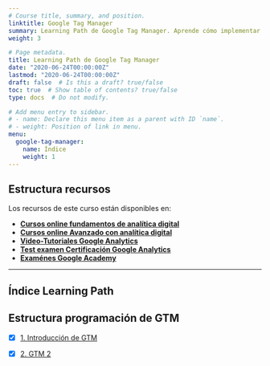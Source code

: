 ```yaml
---
# Course title, summary, and position.
linktitle: Google Tag Manager
summary: Learning Path de Google Tag Manager. Aprende cómo implementar etiquetas de Google y de terceros en una interfaz muy intuitiva.
weight: 3

# Page metadata.
title: Learning Path de Google Tag Manager
date: "2020-06-24T00:00:00Z"
lastmod: "2020-06-24T00:00:00Z"
draft: false  # Is this a draft? true/false
toc: true  # Show table of contents? true/false
type: docs  # Do not modify.

# Add menu entry to sidebar.
# - name: Declare this menu item as a parent with ID `name`.
# - weight: Position of link in menu.
menu:
  google-tag-manager:
    name: Índice
    weight: 1
---
```


## Estructura recursos

Los recursos de este curso están disponibles en:

* **[Cursos online fundamentos de analítica digital](https://www.udemy.com/course/intro-administrador-etiquetas-tag-manager-y-analisis-web/)**
* **[Cursos online Avanzado con analítica digital](http://bit.ly/2k5DQR8)**
* **[Video-Tutoriales Google Analytics](https://www.youtube.com/playlist?list=PLzxNDhvkuNyKk0HC7UbL6bYeNRB4M35PQ)**
* **[Test examen Certificación Google Analytics](/buscas-las-respuestas-del-examen-de-google-analytics/)**
* **[Examénes Google Academy](https://analytics.google.com/analytics/academy/)**


***

## Índice Learning Path


## Estructura programación de GTM


- [x] [1. Introducción de GTM](gtm01)
- [x] [2. GTM 2](gtm02)

